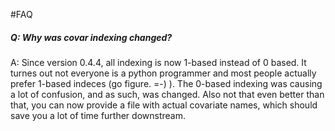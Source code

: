 #FAQ

##### Q: Why was covar indexing changed?

A: Since version 0.4.4, all indexing is now 1-based instead of 0 based. It turnes out not everyone is a python programmer and most people actually prefer 1-based indeces (go figure. =-) ). The 0-based indexing was causing a lot of confusion, and as such, was changed. Also not that even better than that, you can now provide a file with actual covariate names, which should save you a lot of time further downstream.
